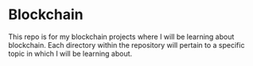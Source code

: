 # Blockchain

This repo is for my blockchain projects where I will be learning about blockchain.
Each directory within the repository will pertain to a specific topic in which I will be learning about.

